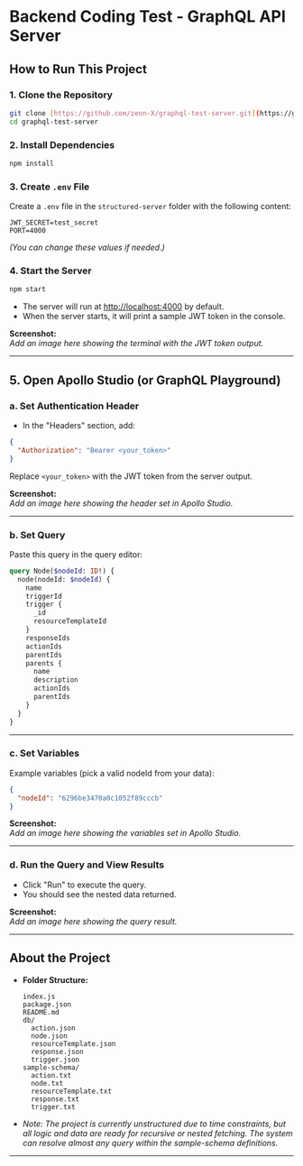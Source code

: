 # Backend Coding Test - GraphQL API Server

## How to Run This Project

### 1. Clone the Repository

```sh
git clone [https://github.com/zeon-X/graphql-test-server.git](https://github.com/zeon-X/graphql-test-server.git)
cd graphql-test-server
```

### 2. Install Dependencies

```sh
npm install
```

### 3. Create `.env` File

Create a `.env` file in the `structured-server` folder with the following content:

```
JWT_SECRET=test_secret
PORT=4000
```

_(You can change these values if needed.)_

### 4. Start the Server

```sh
npm start
```

- The server will run at [http://localhost:4000](http://localhost:4000) by default.
- When the server starts, it will print a sample JWT token in the console.

**Screenshot:**  
_Add an image here showing the terminal with the JWT token output._

---

## 5. Open Apollo Studio (or GraphQL Playground)

### a. Set Authentication Header

- In the "Headers" section, add:

```json
{
  "Authorization": "Bearer <your_token>"
}
```

Replace `<your_token>` with the JWT token from the server output.

**Screenshot:**  
_Add an image here showing the header set in Apollo Studio._

---

### b. Set Query

Paste this query in the query editor:

```graphql
query Node($nodeId: ID!) {
  node(nodeId: $nodeId) {
    name
    triggerId
    trigger {
      _id
      resourceTemplateId
    }
    responseIds
    actionIds
    parentIds
    parents {
      name
      description
      actionIds
      parentIds
    }
  }
}
```

---

### c. Set Variables

Example variables (pick a valid nodeId from your data):

```json
{
  "nodeId": "6296be3470a0c1052f89cccb"
}
```

**Screenshot:**  
_Add an image here showing the variables set in Apollo Studio._

---

### d. Run the Query and View Results

- Click "Run" to execute the query.
- You should see the nested data returned.

**Screenshot:**  
_Add an image here showing the query result._

---

## About the Project

- **Folder Structure:**
  ```
  index.js
  package.json
  README.md
  db/
    action.json
    node.json
    resourceTemplate.json
    response.json
    trigger.json
  sample-schema/
    action.txt
    node.txt
    resourceTemplate.txt
    response.txt
    trigger.txt
  ```
- _Note: The project is currently unstructured due to time constraints, but all logic and data are ready for recursive or nested fetching. The system can resolve almost any query within the sample-schema definitions._

---
